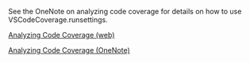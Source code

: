 See the OneNote on analyzing code coverage for details on how to use VSCodeCoverage.runsettings.

[Analyzing Code Coverage (web)]( https://microsoft.sharepoint.com/teams/lotusdnnteam/_layouts/OneNote.aspx?id=%2Fteams%2Flotusdnnteam%2FSiteAssets%2FLotus%20DNN%20Team%20Notebook&wd=target%28Development.one%7C63D3AB47-51D1-4A62-9965-66882234BD44%2FAnalyzing%20Code%20Coverage%7C4F296DBE-90E3-4733-8599-4F217C9BB878%2F%29)

[Analyzing Code Coverage (OneNote)](onenote:https://microsoft.sharepoint.com/teams/lotusdnnteam/SiteAssets/Lotus%20DNN%20Team%20Notebook/Development.one#Analyzing%20Code%20Coverage&section-id={63D3AB47-51D1-4A62-9965-66882234BD44}&page-id={4F296DBE-90E3-4733-8599-4F217C9BB878}&end)